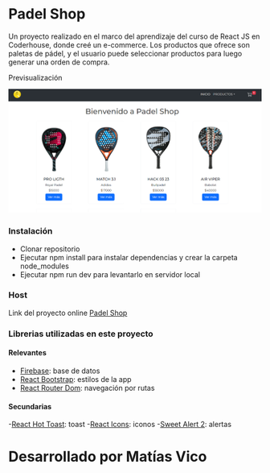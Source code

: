 # Padel Shop

Un proyecto realizado en el marco del aprendizaje del curso de React JS en Coderhouse, donde creé un e-commerce. Los productos que ofrece son paletas de pádel, y el usuario puede seleccionar productos para luego generar una orden de compra.

Previsualización

![image](/public/readme-img.png)

### Instalación

- Clonar repositorio
- Ejecutar npm install para instalar dependencias y crear la carpeta node_modules
- Ejecutar npm run dev para levantarlo en servidor local

### Host

Link del proyecto online [Padel Shop]()

### Librerias utilizadas en este proyecto

#### Relevantes

- [Firebase](): base de datos
- [React Bootstrap](): estilos de la app
- [React Router Dom](): navegación por rutas

#### Secundarias

-[React Hot Toast](): toast 
-[React Icons](): iconos 
-[Sweet Alert 2](): alertas


# Desarrollado por Matías Vico
